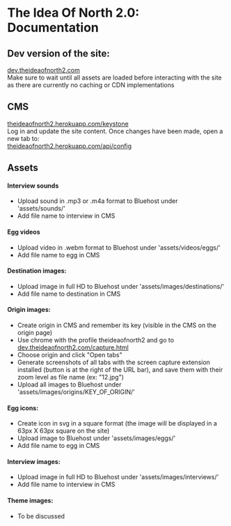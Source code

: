 # The Idea Of North 2.0: Documentation

## Dev version of the site:
[dev.theideaofnorth2.com](http://dev.theideaofnorth2.com)  
Make sure to wait until all assets are loaded before interacting with the site as there are currently no caching or CDN implementations

## CMS

[theideaofnorth2.herokuapp.com/keystone](https://theideaofnorth2.herokuapp.com/keystone)  
Log in and update the site content. Once changes have been made, open a new tab to:  
[theideaofnorth2.herokuapp.com/api/config](https://theideaofnorth2.herokuapp.com/api/config)

## Assets

#### Interview sounds
- Upload sound in .mp3 or .m4a format to Bluehost under 'assets/sounds/'
- Add file name to interview in CMS

#### Egg videos
- Upload video in .webm format to Bluehost under 'assets/videos/eggs/'
- Add file name to egg in CMS

#### Destination images:
- Upload image in full HD to Bluehost under 'assets/images/destinations/'
- Add file name to destination in CMS

#### Origin images:
- Create origin in CMS and remember its key (visible in the CMS on the origin page)
- Use chrome with the profile theideaofnorth2 and go to [dev.theideaofnorth2.com/capture.html](http://dev.theideaofnorth2.com/capture.html)
- Choose origin and click "Open tabs"
- Generate screenshots of all tabs with the screen capture extension installed (button is at the right of the URL bar), and save them with their zoom level as file name (ex: "12.jpg")
- Upload all images to Bluehost under 'assets/images/origins/KEY_OF_ORIGIN/' 

#### Egg icons:
- Create icon in svg in a square format (the image will be displayed in a 63px X 63px square on the site)
- Upload image to Bluehost under 'assets/images/eggs/'
- Add file name to egg in CMS

#### Interview images:
- Upload image in full HD to Bluehost under 'assets/images/interviews/'
- Add file name to interview in CMS

#### Theme images:
- To be discussed

